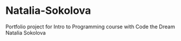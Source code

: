 # Natalia-Sokolova
Portfolio project for Intro to Programming course with Code the Dream
Natalia Sokolova